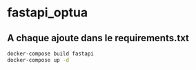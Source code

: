 # fastapi_optua

## A chaque ajoute dans le requirements.txt
```bash
docker-compose build fastapi
docker-compose up -d
```
